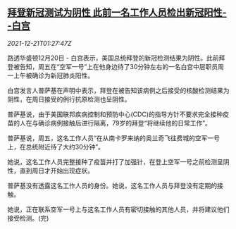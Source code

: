 <!--1640050262000-->
[拜登新冠测试为阴性 此前一名工作人员检出新冠阳性--白宫](https://cn.reuters.com/article/us-wh-staff-covid-biden-1221-idCNKBS2J004R)
------

<div><i>2021-12-21T01:27:47Z</i></div><p>路透华盛顿12月20日 - 白宫表示，美国总统拜登的新冠检测结果为阴性。此前拜登被告知，周五在“空军一号”上在他身边待了30分钟左右的一名白宫中层职员周一上午被确诊为新冠肺炎阳性。</p><p>白宫发言人普萨基在声明中表示，拜登在被告知该病例之后接受的核酸检测结果为阴性，在周日接受的例行抗原检测也呈阴性。</p><p>普萨基说，由于美国联邦疾病控制和预防中心(CDC)的指导方针不要求完全接种疫苗的人在与确诊病例接触后进行隔离，79岁的拜登“将继续他的日常工作”。</p><p>普萨基说，周五，这名工作人员“在从南卡罗来纳的奥兰奇飞往费城的空军一号上，在总统附近待了大约30分钟”。</p><p>她说，这名工作人员完整接种了疫苗并打了加强针，在登上空军一号之前检测呈阴性，直到周日才开始出现症状。</p><p>普萨基没有透露这名工作人员的身份。她说，这名工作人员与拜登没有定期的接触。</p><p>她说，正在联系空军一号上与这名工作人员有密切接触的其他人员，并将建议他们接受检测。(完)</p>
